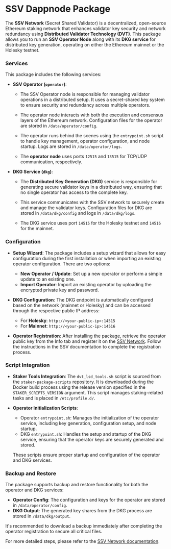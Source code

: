 # SSV Dappnode Package

The **SSV Network** (Secret Shared Validator) is a decentralized, open-source Ethereum staking network that enhances validator key security and network redundancy using **Distributed Validator Technology (DVT)**. This package allows you to run an **SSV Operator Node** along with its **DKG service** for distributed key generation, operating on either the Ethereum mainnet or the Holesky testnet.

### Services

This package includes the following services:

- **SSV Operator (`operator`)**:

  - The SSV Operator node is responsible for managing validator operations in a distributed setup. It uses a secret-shared key system to ensure security and redundancy across multiple operators.

  - The operator node interacts with both the execution and consensus layers of the Ethereum network. Configuration files for the operator are stored in `/data/operator/config`.

  - The operator runs behind the scenes using the `entrypoint.sh` script to handle key management, operator configuration, and node startup. Logs are stored in `/data/operator/logs`.

  - The **operator node** uses ports `12515` and `13515` for TCP/UDP communication, respectively.

- **DKG Service (`dkg`)**:

  - The **Distributed Key Generation (DKG)** service is responsible for generating secure validator keys in a distributed way, ensuring that no single operator has access to the complete key.

  - This service communicates with the SSV network to securely create and manage the validator keys. Configuration files for DKG are stored in `/data/dkg/config` and logs in `/data/dkg/logs`.

  - The DKG service uses port `14515` for the Holesky testnet and `14516` for the mainnet.

### Configuration

- **Setup Wizard**: The package includes a setup wizard that allows for easy configuration during the first installation or when importing an existing operator configuration. There are two options:

  - **New Operator / Update**: Set up a new operator or perform a simple update to an existing one.
  - **Import Operator**: Import an existing operator by uploading the encrypted private key and password.

- **DKG Configuration**: The DKG endpoint is automatically configured based on the network (mainnet or Holesky) and can be accessed through the respective public IP address:

  - For **Holesky**: `http://<your-public-ip>:14515`
  - For **Mainnet**: `http://<your-public-ip>:14516`

- **Operator Registration**: After installing the package, retrieve the operator public key from the Info tab and register it on the [SSV Network](https://app.ssv.network/my-account/operator/edit-metadata). Follow the instructions in the SSV documentation to complete the registration process.

### Script Integration

- **Staker Tools Integration**: The `dvt_lsd_tools.sh` script is sourced from the `staker-package-scripts` repository. It is downloaded during the Docker build process using the release version specified in the `STAKER_SCRIPTS_VERSION` argument. This script manages staking-related tasks and is placed in `/etc/profile.d/`.

- **Operator Initialization Scripts**:

  - Operator `entrypoint.sh`: Manages the initialization of the operator service, including key generation, configuration setup, and node startup.
  - DKG `entrypoint.sh`: Handles the setup and startup of the DKG service, ensuring that the operator keys are securely generated and stored.

  These scripts ensure proper startup and configuration of the operator and DKG services.

### Backup and Restore

The package supports backup and restore functionality for both the operator and DKG services:

- **Operator Config**: The configuration and keys for the operator are stored in `/data/operator/config`.
- **DKG Output**: The generated key shares from the DKG process are stored in `/data/dkg/output`.

It's recommended to download a backup immediately after completing the operator registration to secure all critical files.

For more detailed steps, please refer to the [SSV Network documentation](https://docs.ssv.network/learn/introduction).
